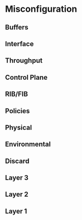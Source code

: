 # Misconfiguration
## Buffers
## Interface
## Throughput
## Control Plane
## RIB/FIB
## Policies
## Physical
## Environmental
## Discard
## Layer 3
## Layer 2
## Layer 1